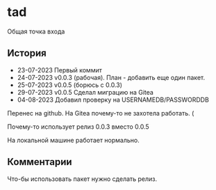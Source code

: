 # tad
Общая точка входа

## История 
- 23-07-2023 Первый коммит
- 24-07-2023 v0.0.3 (рабочая). План - добавить еще один пакет.
- 25-07-2023 v0.0.5 (борюсь с 0.0.3)
- 29-07-2023 v0.0.5 Сделал миграцию на Gitea
- 04-08-2023 Добавил проверку на USERNAMEDB/PASSWORDDB

Перенес на github. На Gitea почему-то не захотела работать. (

Почему-то использует релиз 0.0.3 вместо 0.0.5

На локальной машине работает нормально.

## Комментарии

Что-бы использовать пакет нужно сделать релиз.

